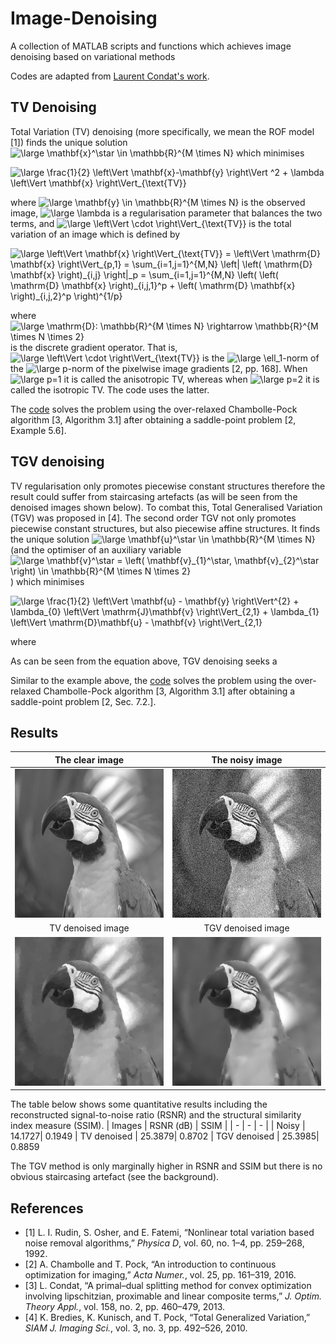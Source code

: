
# Image-Denoising
A collection of MATLAB scripts and functions which achieves image denoising based on variational methods

Codes are adapted from [Laurent Condat's work](https://lcondat.github.io/software.html).

## TV Denoising
Total Variation (TV) denoising (more specifically, we mean the ROF model [1]) finds the unique solution <img src="https://latex.codecogs.com/svg.latex?\inline&space;\large&space;\mathbf{x}^\star&space;\in&space;\mathbb{R}^{M&space;\times&space;N}" title="\large \mathbf{x}^\star \in \mathbb{R}^{M \times N}" /> which minimises

<img src="https://latex.codecogs.com/svg.latex?\large&space;\frac{1}{2}&space;\left\Vert&space;\mathbf{x}-\mathbf{y}&space;\right\Vert&space;^2&space;&plus;&space;\lambda&space;\left\Vert&space;\mathbf{x}&space;\right\Vert_{\text{TV}}" title="\large \frac{1}{2} \left\Vert \mathbf{x}-\mathbf{y} \right\Vert ^2 + \lambda \left\Vert \mathbf{x} \right\Vert_{\text{TV}}" />

where <img src="https://latex.codecogs.com/svg.latex?\inline&space;\large&space;\mathbf{y}&space;\in&space;\mathbb{R}^{M&space;\times&space;N}" title="\large \mathbf{y} \in \mathbb{R}^{M \times N}" /> is the observed image, <img src="https://latex.codecogs.com/svg.latex?\inline&space;\large&space;\lambda" title="\large \lambda" /> is a regularisation parameter that balances the two terms, and <img src="https://latex.codecogs.com/svg.latex?\inline&space;\large&space;\left\Vert&space;\cdot&space;\right\Vert_{\text{TV}}" title="\large \left\Vert \cdot \right\Vert_{\text{TV}}" /> is the total variation of an image which is defined by

<img src="https://latex.codecogs.com/svg.latex?\large&space;\left\Vert&space;\mathbf{x}&space;\right\Vert_{\text{TV}}&space;=&space;\left\Vert&space;\mathrm{D}&space;\mathbf{x}&space;\right\Vert_{p,1}&space;=&space;\sum_{i=1,j=1}^{M,N}&space;\left|&space;\left(&space;\mathrm{D}&space;\mathbf{x}&space;\right)_{i,j}&space;\right|_p&space;=&space;\sum_{i=1,j=1}^{M,N}&space;\left(&space;\left(&space;\mathrm{D}&space;\mathbf{x}&space;\right)_{i,j,1}^p&space;&plus;&space;\left(&space;\mathrm{D}&space;\mathbf{x}&space;\right)_{i,j,2}^p&space;\right)^{1/p}" title="\large \left\Vert \mathbf{x} \right\Vert_{\text{TV}} = \left\Vert \mathrm{D} \mathbf{x} \right\Vert_{p,1} = \sum_{i=1,j=1}^{M,N} \left| \left( \mathrm{D} \mathbf{x} \right)_{i,j} \right|_p = \sum_{i=1,j=1}^{M,N} \left( \left( \mathrm{D} \mathbf{x} \right)_{i,j,1}^p + \left( \mathrm{D} \mathbf{x} \right)_{i,j,2}^p \right)^{1/p}" />

where <img src="https://latex.codecogs.com/svg.latex?\inline&space;\large&space;\mathrm{D}:&space;\mathbb{R}^{M&space;\times&space;N}&space;\rightarrow&space;\mathbb{R}^{M&space;\times&space;N&space;\times&space;2}" title="\large \mathrm{D}: \mathbb{R}^{M \times N} \rightarrow \mathbb{R}^{M \times N \times 2}" /> is the discrete gradient operator. That is, <img src="https://latex.codecogs.com/svg.latex?\inline&space;\large&space;\left\Vert&space;\cdot&space;\right\Vert_{\text{TV}}" title="\large \left\Vert \cdot \right\Vert_{\text{TV}}" /> is the <img src="https://latex.codecogs.com/svg.latex?\inline&space;\large&space;\ell_1" title="\large \ell_1" />-norm  of the <img src="https://latex.codecogs.com/svg.latex?\inline&space;\large&space;p" title="\large p" />-norm of the pixelwise image gradients [2, pp. 168]. When <img src="https://latex.codecogs.com/svg.latex?\inline&space;\large&space;p=1" title="\large p=1" /> it is called the anisotropic TV, whereas when <img src="https://latex.codecogs.com/svg.latex?\inline&space;\large&space;p=2" title="\large p=2" /> it is called the isotropic TV. The code uses the latter.

The [code](https://github.com/tedyiningding/Image-Denoising/blob/main/TVdenoise.m) solves the problem using the over-relaxed Chambolle-Pock algorithm [3, Algorithm 3.1] after obtaining a saddle-point problem [2, Example 5.6].

## TGV denoising
TV regularisation only promotes piecewise constant structures therefore the result could suffer from staircasing artefacts (as will be seen from the denoised images shown below). To combat this, Total Generalised Variation (TGV) was proposed in [4]. The second order TGV not only promotes piecewise constant structures, but also piecewise affine structures. It finds the unique solution <img src="https://latex.codecogs.com/svg.latex?\inline&space;\large&space;\mathbf{u}^\star&space;\in&space;\mathbb{R}^{M&space;\times&space;N}" title="\large \mathbf{u}^\star \in \mathbb{R}^{M \times N}" /> (and the optimiser of an auxiliary variable <img src="https://latex.codecogs.com/svg.latex?\inline&space;\large&space;\mathbf{v}^\star&space;=&space;\left(&space;\mathbf{v}_{1}^\star,&space;\mathbf{v}_{2}^\star&space;\right)&space;\in&space;\mathbb{R}^{M&space;\times&space;N&space;\times&space;2}" title="\large \mathbf{v}^\star = \left( \mathbf{v}_{1}^\star, \mathbf{v}_{2}^\star \right) \in \mathbb{R}^{M \times N \times 2}" />) which minimises

<img src="https://latex.codecogs.com/svg.latex?\large&space;\frac{1}{2}&space;\left\Vert&space;\mathbf{u}&space;-&space;\mathbf{y}&space;\right\Vert^{2}&space;&plus;&space;\lambda_{0}&space;\left\Vert&space;\mathrm{J}\mathbf{v}&space;\right\Vert_{2,1}&space;&plus;&space;\lambda_{1}&space;\left\Vert&space;\mathrm{D}\mathbf{u}&space;-&space;\mathbf{v}&space;\right\Vert_{2,1}" title="\large \frac{1}{2} \left\Vert \mathbf{u} - \mathbf{y} \right\Vert^{2} + \lambda_{0} \left\Vert \mathrm{J}\mathbf{v} \right\Vert_{2,1} + \lambda_{1} \left\Vert \mathrm{D}\mathbf{u} - \mathbf{v} \right\Vert_{2,1}" />

where 

As can be seen from the equation above, TGV denoising seeks a

Similar to the example above, the [code](https://github.com/tedyiningding/Image-Denoising/blob/main/TGVdenoise.m) solves the problem using the over-relaxed Chambolle-Pock algorithm [3, Algorithm 3.1] after obtaining a saddle-point problem [2, Sec. 7.2.].

## Results
The clear image | The noisy image
:-:|:-:
![clear](https://github.com/tedyiningding/Image-Denoising/blob/main/images/gray.png?raw=true) | ![noisy](https://github.com/tedyiningding/Image-Denoising/blob/main/images/noisy_gray.png?raw=true)
TV denoised image | TGV denoised image
![clear](https://github.com/tedyiningding/Image-Denoising/blob/main/images/TVdenoised_gray.png?raw=true) | ![noisy](https://github.com/tedyiningding/Image-Denoising/blob/main/images/TGVdenoised_gray.png?raw=true)

The table below shows some quantitative results including the reconstructed signal-to-noise ratio (RSNR) and the structural similarity index measure (SSIM).
|  Images | RSNR (dB) | SSIM |
| - | - | - |
| Noisy        | 14.1727| 0.1949
| TV denoised  | 25.3879| 0.8702
| TGV denoised | 25.3985| 0.8859

The TGV method is only marginally higher in RSNR and SSIM but there is no obvious staircasing artefact (see the background).

## References
- [1] L. I. Rudin, S. Osher, and E. Fatemi, “Nonlinear total variation based noise removal algorithms,” _Physica D_, vol. 60, no. 1–4, pp. 259–268, 1992.
- [2] A. Chambolle and T. Pock, “An introduction to continuous optimization for imaging,” _Acta Numer._, vol. 25, pp. 161–319, 2016.
- [3] L. Condat, “A primal–dual splitting method for convex optimization involving lipschitzian, proximable and linear composite terms,” _J. Optim. Theory Appl._, vol. 158, no. 2, pp. 460–479, 2013.
- [4] K. Bredies, K. Kunisch, and T. Pock, “Total Generalized Variation,” _SIAM J. Imaging Sci._, vol. 3, no. 3, pp. 492–526, 2010.

<!--stackedit_data:
eyJoaXN0b3J5IjpbNjg1MTkwODY5LC0xOTc3MzcyOTg4LC0zMj
Y3ODM0NjUsLTE1OTUyNTM5NDIsMjkyODkwMTg2LC0zMzcxMjAx
NTEsLTYxMzY2MDg4LC00MDMxMTUyOTcsLTIwNDc0OTQzOTEsNj
A4NDM0OTEwLC0xODcxNDMxNTg0LC04MDk1MDAzNTAsLTE2MDg3
Mjk2NjUsMjM0NDcyMTQ3LDIwNDkxOTU5MTIsMTUxMjg2MTY1NS
wtMjE0NzM1NTgsLTE5MDg2MTQ3MTIsLTI2NjI3NDk5MSwxMzY5
OTk4NTc1XX0=
-->